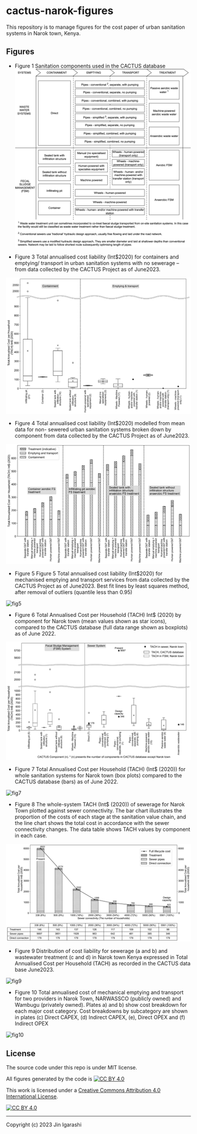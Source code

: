 # cactus-narok-figures

This repository is to manage figures for the cost paper of urban sanitation systems in Narok town, Kenya.

## Figures

- Figure 1 Sanitation components used in the CACTUS database
![fig1](./images/Figure1%20cactus-components.png)

- Figure 3 Total annualised cost liability (Int$2020) for containers and emptying/ transport in urban sanitation systems with no sewerage – from data collected by the CACTUS Project as of June2023.

![fig3](./images/Figure3%20fsm_component_compare.pdf.png)

- Figure 4 Total annualised cost liability (Int$2020) modelled from mean data for non- sewered urban sanitation systems broken down by component from data collected by the CACTUS Project as of June2023.

![fig4](./images/Figure4%20fulllifecycle%20cost%20global.pdf.png)

- Figure 5 Figure 5 Total annualised cost liability (Int$2020) for mechanised emptying and transport services from data collected by the CACTUS Project as of June2023.  Best fit lines by least squares method, after removal of outliers (quantile less than 0.95)

![fig5](./images/Figure5%20et_tach_against_peopleserved.pdf.png)

- Figure 6 Total Annualised Cost per Household (TACH) Int$ (2020) by component for Narok town (mean values shown as star icons), compared to the CACTUS database (full data range shown as boxplots) as of June 2022.

![fig6](./images/Figure6%20component_compare.pdf.png)

- Figure 7 Total Annualised Cost per Household (TACH) (Int$ (2020)) for whole sanitation systems for Narok town (box plots) compared to the CACTUS database (bars) as of June 2022.

![fig7](./images/Figure7%20fulllifecycle_cost_comparison%20new.pdf.png)

- Figure 8 The whole-system TACH (Int$ (2020)) of sewerage for Narok Town plotted against sewer connectivity. The bar chart illustrates the proportion of the costs of each stage at the sanitation value chain, and the line chart shows the total cost in accordance with the sewer connectivity changes. The data table shows TACH values by component in each case.

![fig8](./images/Figure8%20sewer_fulllifecycle_cost.pdf.png)

- Figure 9 Distribution of cost liability for sewerage (a and b) and wastewater treatment (c and d) in Narok town Kenya expressed in Total Annualised Cost per Household (TACH) as recorded in the CACTUS data base June2023.

![fig9](./images/Figure9%20serwer_treatment_cost.pdf.png)

- Figure 10 Total annualised cost of mechanical emptying and transport for two providers in Narok Town, NARWASSCO (publicly owned) and Wambugu (privately owned). Plates a) and b) show cost breakdown for each major cost category. Cost breakdowns by subcategory are shown in plates (c) Direct CAPEX, (d) Indirect CAPEX, (e), Direct OPEX and (f) Indirect OPEX

![fig10](./images/Figure10%20fsm_e%26t_cost.pdf.png)

## License

The source code under this repo is under MIT license.

All figures generated by the code is [![CC BY 4.0][cc-by-shield]][cc-by]

This work is licensed under a [Creative Commons Attribution 4.0 International
License][cc-by].

[![CC BY 4.0][cc-by-image]][cc-by]

[cc-by]: http://creativecommons.org/licenses/by/4.0/
[cc-by-image]: https://i.creativecommons.org/l/by/4.0/88x31.png
[cc-by-shield]: https://img.shields.io/badge/License-CC%20BY%204.0-lightgrey.svg

---
Copyright (c) 2023 Jin Igarashi
